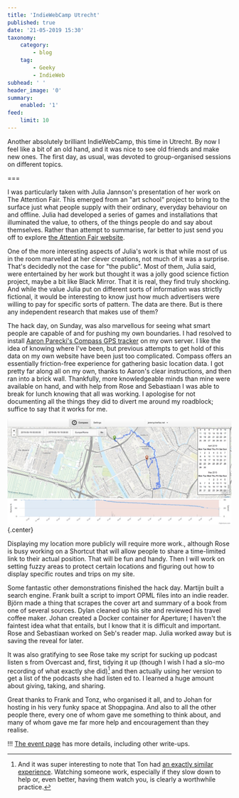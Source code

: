 ```yaml
---
title: 'IndieWebCamp Utrecht'
published: true
date: '21-05-2019 15:30'
taxonomy:
    category:
        - blog
    tag:
        - Geeky
        - IndieWeb
subhead: ' '
header_image: '0'
summary:
    enabled: '1'
feed:
    limit: 10
---
```


Another absolutely brilliant IndieWebCamp, this time in Utrecht. By now I feel like a bit of an old hand, and it was nice to see old friends and make new ones. The first day, as usual, was devoted to group-organised sessions on different topics.

===

I was particularly taken with Julia Jannson's presentation of her work on The Attention Fair. This emerged from an "art school" project to bring to the surface just what people supply with their ordinary, everyday behaviour on and offline. Julia had developed a series of games and installations that illuminated the value, to others, of the things people do and say about themselves. Rather than attempt to summarise, far better to just send you off to explore <a class="u-in-reply-to" href="http://theattentionfair.com/" >the Attention Fair website</a >. 

One of the more interesting aspects of Julia's work is that while most of us in the room marvelled at her clever creations, not much of it was a surprise. That's decidedly not the case for "the public". Most of them, Julia said, were entertained by her work but thought it was a jolly good science fiction project, maybe a bit like Black Mirror. That it is real, they find truly shocking. And while the value Julia put on different sorts of information was strictly fictional, it would be interesting to know just how much advertisers were willing to pay for specific sorts of pattern. The data are there. But is there any independent research that makes use of them?

The hack day, on Sunday, was also marvellous for seeing what smart people are capable of and for pushing my own boundaries. I had resolved to install <a class="u-mention-of" href="https://github.com/aaronpk/Compass" >Aaron Parecki's Compass GPS tracker</a > on my own server. I like the idea of knowing where I've been, but previous attempts to get hold of this data on my own website have been just too complicated. Compass offers an essentially friction-free experience for gathering basic location data. I got pretty far along all on my own, thanks to Aaron's clear instructions, and then ran into a brick wall. Thankfully, more knowledgeable minds than mine were available on hand, and with help from Rose and Sebastiaan I was able to break for lunch knowing that all was working. I apologise for not documenting all the things they did to divert me around my roadblock; suffice to say that it works for me.

![screen showing route displayed by compass tracker](compass.jpg){.center}

Displaying my location more publicly will require more work., although Rose is busy working on a Shortcut that will allow people to share a time-limited link to their actual position. That will be fun and handy. Then I will work on setting fuzzy areas to protect certain locations and figuring out how to display specific routes and trips on my site.

Some fantastic other demonstrations finished the hack day. Martijn built a search engine. Frank built a script to import OPML files into an indie reader. Björn made a thing that scrapes the cover art and summary of a book from one of several sources. Dylan cleaned up his site and reviewed his travel coffee maker. Johan created a Docker container for Aperture; I haven't the faintest idea what that entails, but I know that it is difficult and important. Rose and Sebastiaan worked on Seb's reader map. Julia worked away but is saving the reveal for later. 

It was also gratifying to see Rose take my script for sucking up podcast listen s from Overcast and, first, tidying it up (though I wish I had a slo-mo recording of what exactly she did)[^1] and then actually using her version to get a list of the podcasts she had listen ed to. I learned a huge amount about giving, taking, and sharing.

[^1]: And it was super interesting to note that Ton had <a class="u-in-reply-to" href="https://www.zylstra.org/blog/2019/05/watch-and-learn/" >an exactly similar experience</a >. Watching someone work, especially if they slow down to help or, even better, having them watch you, is clearly a worthwhile practice.

Great thanks to Frank and Tonz, who organised it all, and to Johan for hosting in his very funky space at Shoppagina. And also to all the other people there, every one of whom gave me something to think about, and many of whom gave me far more help and encouragement than they realise.

!!! [The event page](https://indieweb.org/2019%2FUtrecht) has more details, including other write-ups.